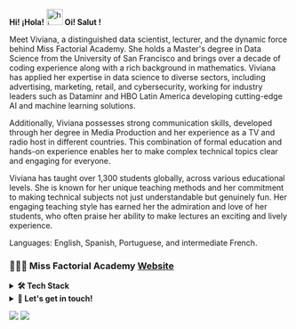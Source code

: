 **Hi! ¡Hola!** <img src="https://user-images.githubusercontent.com/1303154/88677602-1635ba80-d120-11ea-84d8-d263ba5fc3c0.gif" width="29" alt="hi"> **Oi! Salut !**

Meet Viviana, a distinguished data scientist, lecturer, and the dynamic force behind Miss Factorial Academy. She holds a Master's degree in Data Science from the University of San Francisco and brings over a decade of coding experience along with a rich background in mathematics. Viviana has applied her expertise in data science to diverse sectors, including advertising, marketing, retail, and cybersecurity, working for industry leaders such as Dataminr and HBO Latin America developing cutting-edge AI and machine learning solutions.

Additionally, Viviana possesses strong communication skills, developed through her degree in Media Production and her experience as a TV and radio host in different countries. This combination of formal education and hands-on experience enables her to make complex technical topics clear and engaging for everyone.

Viviana has taught over 1,300 students globally, across various educational levels. She is known for her unique teaching methods and her commitment to making technical subjects not just understandable but genuinely fun. Her engaging teaching style has earned her the admiration and love of her students, who often praise her ability to make lectures an exciting and lively experience.

Languages: English, Spanish, Portuguese, and intermediate French.

### 🚀🚀🚀 Miss Factorial Academy [Website](missfactorial.com)


<!-- About Section -->

<!-- Tech Stack -->  
<details>
  <summary><b>🛠️ Tech Stack</b></summary>
    <p>

| **Category** | **Technologies** |
| - | - |
**Programming Languages** | <img src='https://img.shields.io/static/v1?label=&message=Python&color=3C78A9&logo=python&logoColor=white'> <img src='https://img.shields.io/static/v1?label=&message=R&color=276DC2&logo=r&logoColor=white'> <img src='https://img.shields.io/static/v1?label=&message=C%2B%2B&color=00599C&logo=c%2B%2B&logoColor=white'> <img src='https://img.shields.io/static/v1?label=&message=Java&color=f89820&logo=java&logoColor=white'>
**Cloud Computing** | <img src='https://img.shields.io/static/v1?label=&message=AWS&color=FF9900&logo=amazonaws&logoColor=white'> <img src='https://img.shields.io/static/v1?label=&message=GCP&color=4285F4&logo=google-cloud&logoColor=white'> <img src='https://img.shields.io/static/v1?label=&message=Heroku&color=430098&logo=heroku&logoColor=white'>
**Frameworks** | <img src='https://img.shields.io/static/v1?label=&message=Conda&color=44A833&logo=anaconda&logoColor=white'> <img src='https://img.shields.io/static/v1?label=&message=PySpark&color=E25A1C&logo=apachespark&logoColor=white'> <img src='https://img.shields.io/static/v1?label=&message=Selenium&color=43B02A&logo=Selenium&logoColor=white'> <img src='https://img.shields.io/static/v1?label=&message=Open%20CV&color=5C3EE8&logo=opencv&logoColor=white'> <img src='https://img.shields.io/static/v1?label=&message=Flask&color=000000&logo=flask&logoColor=white'>
**ML & AI** | <img src='https://img.shields.io/static/v1?label=&message=scikit-learn&color=F7931E&logo=scikitlearn&logoColor=white'> <img src='https://img.shields.io/static/v1?label=&message=PyTorch&color=EE4C2C&logo=pytorch&logoColor=white'> 🤗 <img src='https://img.shields.io/static/v1?label=&message=Hugging%20Face&color=FFC83D&logo=huggingface&logoColor=white'>
**Visualization Tools** | <img src='https://img.shields.io/static/v1?label=&message=Tableau&color=60688D&logo=Tableau&logoColor=white'> <img src='https://img.shields.io/static/v1?label=&message=Plotly&color=404f76&logo=plotly&logoColor=a4a4bb'> <img src='https://img.shields.io/static/v1?label=&message=Power%20BI&color=F2C811&logo=powerbi&logoColor=gray'>      
**Miscellaneous** | <img src='https://img.shields.io/static/v1?label=&message=SQL&color=004F9F&logo=postgresql&logoColor=white'> <img src='https://img.shields.io/static/v1?label=&message=Git&color=F05032&logo=git&logoColor=white'> <img src='https://img.shields.io/static/v1?label=&message=VIM&color=019733&logo=vim&logoColor=white'> <img src='https://img.shields.io/static/v1?label=&message=LaTeX&color=008080&logo=LaTeX&logoColor=white'>
  </p>
</details>


<!-- Contact -->
<details>
  <summary><b>💬 Let's get in touch!</b></summary>
  
  <b><a href='https://drive.google.com/file/d/1QgwBhK_-UvXeh6Eh6zUdyWZLMGvwo-Ip/view' target='_blank'>Resume</a></b> | <b><a href='https://vivianamarquez.com' target='_blank'>Website</a></b><br>
  <a href="https://www.linkedin.com/in/vivianamarquez"><img src="https://img.shields.io/badge/-Viviana_Márquez-0072b1?style=flat&logo=Linkedin&logoColor=white" /></a>
    <a href="https://medium.com/@vivianamarquez"><img src="https://img.shields.io/badge/-vivianamarquez-000000?style=flat&logo=Medium&logoColor=white" /></a>
</details>


![](https://komarev.com/ghpvc/?username=vivianamarquez&style=flat&color=CB62B2) ![](https://img.shields.io/github/followers/vivianamarquez.svg?style=social&label=Follow)
